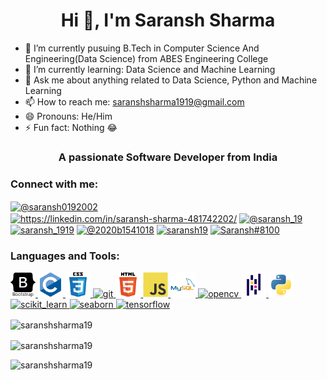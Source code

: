 <h1 align="center">Hi 👋, I'm Saransh Sharma</h1> 

- 🔭 I’m currently pusuing B.Tech in Computer Science And Engineering(Data Science) from ABES Engineering College
- 🌱 I’m currently learning: Data Science and Machine Learning
- 💬 Ask me about anything related to Data Science, Python and Machine Learning 
- 📫 How to reach me: saranshsharma1919@gmail.com
- 😄 Pronouns: He/Him
- ⚡ Fun fact: Nothing 😂


<h3 align="center">A passionate Software Developer from India</h3>

<h3 align="left">Connect with me:</h3>
<p align="left">
<a href="https://twitter.com/@saransh0192002" target="blank"><img align="center" src="https://raw.githubusercontent.com/rahuldkjain/github-profile-readme-generator/master/src/images/icons/Social/twitter.svg" alt="@saransh0192002" height="30" width="40" /></a>
<a href="https://www.linkedin.com/in/saransh-sharma-481742202/" target="blank"><img align="center" src="https://raw.githubusercontent.com/rahuldkjain/github-profile-readme-generator/master/src/images/icons/Social/linked-in-alt.svg" alt="https://linkedin.com/in/saransh-sharma-481742202/" height="30" width="40" /></a>
<a href="https://www.instagram.com/saransh_19/" target="blank"><img align="center" src="https://raw.githubusercontent.com/rahuldkjain/github-profile-readme-generator/master/src/images/icons/Social/instagram.svg" alt="@saransh_19" height="30" width="40" /></a>
<a href="https://www.codechef.com/users/saransh_1919" target="blank"><img align="center" src="https://cdn.jsdelivr.net/npm/simple-icons@3.1.0/icons/codechef.svg" alt="saransh_1919" height="30" width="40" /></a>
<a href="https://www.hackerrank.com/2020B1541018" target="blank"><img align="center" src="https://raw.githubusercontent.com/rahuldkjain/github-profile-readme-generator/master/src/images/icons/Social/hackerrank.svg" alt="@2020b1541018" height="30" width="40" /></a>
<a href="https://www.leetcode.com/saransh19" target="blank"><img align="center" src="https://raw.githubusercontent.com/rahuldkjain/github-profile-readme-generator/master/src/images/icons/Social/leet-code.svg" alt="saransh19" height="30" width="40" /></a>
<a href="https://discord.gg/Saransh8100" target="blank"><img align="center" src="https://raw.githubusercontent.com/rahuldkjain/github-profile-readme-generator/master/src/images/icons/Social/discord.svg" alt="Saransh#8100" height="30" width="40" /></a>
</p>

<h3 align="left">Languages and Tools:</h3>
<p align="left"> <a href="https://getbootstrap.com" target="_blank" rel="noreferrer"> <img src="https://raw.githubusercontent.com/devicons/devicon/master/icons/bootstrap/bootstrap-plain-wordmark.svg" alt="bootstrap" width="40" height="40"/> </a> <a href="https://www.cprogramming.com/" target="_blank" rel="noreferrer"> <img src="https://raw.githubusercontent.com/devicons/devicon/master/icons/c/c-original.svg" alt="c" width="40" height="40"/> </a> <a href="https://www.w3schools.com/css/" target="_blank" rel="noreferrer"> <img src="https://raw.githubusercontent.com/devicons/devicon/master/icons/css3/css3-original-wordmark.svg" alt="css3" width="40" height="40"/> </a> <a href="https://git-scm.com/" target="_blank" rel="noreferrer"> <img src="https://www.vectorlogo.zone/logos/git-scm/git-scm-icon.svg" alt="git" width="40" height="40"/> </a> <a href="https://www.w3.org/html/" target="_blank" rel="noreferrer"> <img src="https://raw.githubusercontent.com/devicons/devicon/master/icons/html5/html5-original-wordmark.svg" alt="html5" width="40" height="40"/> </a> <a href="https://developer.mozilla.org/en-US/docs/Web/JavaScript" target="_blank" rel="noreferrer"> <img src="https://raw.githubusercontent.com/devicons/devicon/master/icons/javascript/javascript-original.svg" alt="javascript" width="40" height="40"/> </a> <a href="https://www.mysql.com/" target="_blank" rel="noreferrer"> <img src="https://raw.githubusercontent.com/devicons/devicon/master/icons/mysql/mysql-original-wordmark.svg" alt="mysql" width="40" height="40"/> </a> <a href="https://opencv.org/" target="_blank" rel="noreferrer"> <img src="https://www.vectorlogo.zone/logos/opencv/opencv-icon.svg" alt="opencv" width="40" height="40"/> </a> <a href="https://pandas.pydata.org/" target="_blank" rel="noreferrer"> <img src="https://raw.githubusercontent.com/devicons/devicon/2ae2a900d2f041da66e950e4d48052658d850630/icons/pandas/pandas-original.svg" alt="pandas" width="40" height="40"/> </a> <a href="https://www.python.org" target="_blank" rel="noreferrer"> <img src="https://raw.githubusercontent.com/devicons/devicon/master/icons/python/python-original.svg" alt="python" width="40" height="40"/> </a> <a href="https://scikit-learn.org/" target="_blank" rel="noreferrer"> <img src="https://upload.wikimedia.org/wikipedia/commons/0/05/Scikit_learn_logo_small.svg" alt="scikit_learn" width="40" height="40"/> </a> <a href="https://seaborn.pydata.org/" target="_blank" rel="noreferrer"> <img src="https://seaborn.pydata.org/_images/logo-mark-lightbg.svg" alt="seaborn" width="40" height="40"/> </a> <a href="https://www.tensorflow.org" target="_blank" rel="noreferrer"> <img src="https://www.vectorlogo.zone/logos/tensorflow/tensorflow-icon.svg" alt="tensorflow" width="40" height="40"/> </a> </p>

<p><img align="center" src="https://github-readme-stats.vercel.app/api/top-langs?username=saranshsharma19&show_icons=true&locale=en&layout=compact" alt="saranshsharma19" /></p>

<p><img align="center" src="https://github-readme-streak-stats.herokuapp.com/?user=saranshsharma19&" alt="saranshsharma19" /></p>

<p align="left"> <img src="https://komarev.com/ghpvc/?username=saranshsharma19&label=Profile%20views&color=0e75b6&style=flat" alt="saranshsharma19" /> </p>
